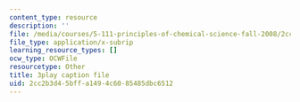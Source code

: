 ```yaml
---
content_type: resource
description: ''
file: /media/courses/5-111-principles-of-chemical-science-fall-2008/2cc2b3d45bffa1494c6085485dbc6512_ZjVicrRxFtM.srt
file_type: application/x-subrip
learning_resource_types: []
ocw_type: OCWFile
resourcetype: Other
title: 3play caption file
uid: 2cc2b3d4-5bff-a149-4c60-85485dbc6512
---
```

